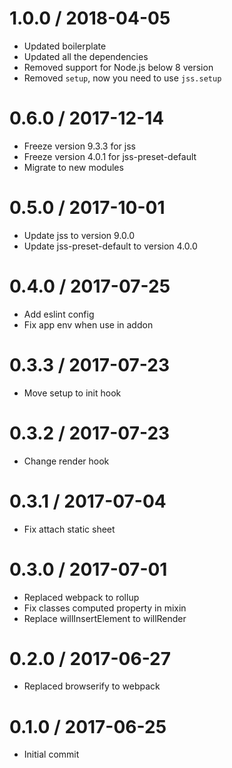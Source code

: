 # 1.0.0 / 2018-04-05

* Updated boilerplate
* Updated all the dependencies
* Removed support for Node.js below 8 version
* Removed `setup`, now you need to use `jss.setup`

# 0.6.0 / 2017-12-14

* Freeze version 9.3.3 for jss
* Freeze version 4.0.1 for jss-preset-default
* Migrate to new modules

# 0.5.0 / 2017-10-01

* Update jss to version 9.0.0
* Update jss-preset-default to version 4.0.0

# 0.4.0 / 2017-07-25

* Add eslint config
* Fix app env when use in addon

# 0.3.3 / 2017-07-23

* Move setup to init hook

# 0.3.2 / 2017-07-23

* Change render hook

# 0.3.1 / 2017-07-04

* Fix attach static sheet

# 0.3.0 / 2017-07-01

* Replaced webpack to rollup
* Fix classes computed property in mixin
* Replace willInsertElement to willRender

# 0.2.0 / 2017-06-27

* Replaced browserify to webpack

# 0.1.0 / 2017-06-25

* Initial commit
